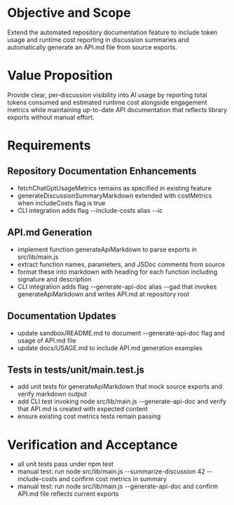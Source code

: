 # Objective and Scope
Extend the automated repository documentation feature to include token usage and runtime cost reporting in discussion summaries and automatically generate an API.md file from source exports.

# Value Proposition
Provide clear, per‐discussion visibility into AI usage by reporting total tokens consumed and estimated runtime cost alongside engagement metrics while maintaining up-to-date API documentation that reflects library exports without manual effort.

# Requirements

## Repository Documentation Enhancements
- fetchChatGptUsageMetrics remains as specified in existing feature
- generateDiscussionSummaryMarkdown extended with costMetrics when includeCosts flag is true
- CLI integration adds flag --include-costs alias --ic

## API.md Generation
- implement function generateApiMarkdown to parse exports in src/lib/main.js
- extract function names, parameters, and JSDoc comments from source
- format these into markdown with heading for each function including signature and description
- CLI integration adds flag --generate-api-doc alias --gad that invokes generateApiMarkdown and writes API.md at repository root

## Documentation Updates
- update sandbox/README.md to document --generate-api-doc flag and usage of API.md file
- update docs/USAGE.md to include API.md generation examples

## Tests in tests/unit/main.test.js
- add unit tests for generateApiMarkdown that mock source exports and verify markdown output
- add CLI test invoking node src/lib/main.js --generate-api-doc and verify that API.md is created with expected content
- ensure existing cost metrics tests remain passing

# Verification and Acceptance
- all unit tests pass under npm test
- manual test: run node src/lib/main.js --summarize-discussion 42 --include-costs and confirm cost metrics in summary
- manual test: run node src/lib/main.js --generate-api-doc and confirm API.md file reflects current exports